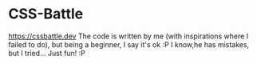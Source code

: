 # CSS-Battle
https://cssbattle.dev 
The code is written by me (with inspirations where I failed to do), but being a beginner, I say it's ok :P
I know,he has mistakes, but I tried...
Just fun!
:P
